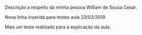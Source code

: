 Descrição a respeito da minha pessoa William de Sousa Cesar.

Nova linha inserida para testes aula 23/03/2019.

Mais um teste realizado para a explicação da aula.
